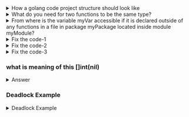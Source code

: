 <details>
<summary>How a golang code project structure should look like</summary>

## How a golang code project structure should look like

In Go, the recommended location for your Go source code is within the Go workspace. The Go workspace typically has the following directory structure:

```lua
GOPATH/
|-- bin/
|-- pkg/
|-- src/
    |-- github.com/
        |-- yourusername/
            |-- yourproject/
                |-- main.go
```
Here:

- GOPATH is an environment variable that points to the root of your workspace.
- bin/ contains the executable binaries.
- pkg/ contains package objects.
- src/ contains your source code.

Each project you work on should have its own folder under src/. In the example above, yourusername represents your GitHub username, and yourproject is the name of your Go project.

However, starting from Go 1.11, you have the option to work outside the traditional workspace by using Go modules. With Go modules, you can place your code in any directory, and Go will manage dependencies for you.

Here is an example of a project structure using Go modules:

```lua
myproject/
|-- go.mod
|-- go.sum
|-- main.go
|-- greetings/
    |-- greetings.go
```

In this structure:

- go.mod and go.sum are files created and managed by Go modules.
- main.go is your main program.
- greetings/ is a package that you might create.

To create a Go module, you can run the following command inside your project directory:

```bash
go mod init myproject
```

This will initialize a Go module for your project.

Remember, Go is flexible, and you have the freedom to organize your code the way that makes sense for your project. The Go module approach provides more flexibility in terms of project organization and dependency management.

### How can you tell Go to import a package from a different location?

In Go, you can use the import statement to import packages from different locations. By default, Go imports packages from the Go module specified in the go.mod file or from the standard library. However, you can specify a different import path for a package if it is hosted in a different location (e.g., a different repository or a custom server).

To import a package from a different location, you need to provide the full import path in your source code. The import path is a unique identifier for a package that includes the module name and the path within the module where the package is located.

Here's the general syntax:

```go
import "module/path/package"
``
Here's an example:

```go
// Importing a package from a different location
import "github.com/example/mylibrary/mypackage"
```
In this example, github.com/example/mylibrary is the module path, and mypackage is the path within the module where the package is located.

If the package is not part of a Go module, you can use the full URL of the repository:

```go
// Importing a package from a GitHub repository
import "github.com/example/mylibrary/mypackage"
```
</details>


<details>
    <summary>What do you need for two functions to be the same type?</summary>
    
In Go, for two functions to be considered the same type, they must have the same parameter types, the same return types, and the same names for corresponding parameters (if named parameters are used). The function signatures, which include the parameter and return types, need to match exactly.

Here's an example:
```golang
package main

import "fmt"

// Function1 has the same type as Function2
func Function1(a int, b string) {
    fmt.Println("Function1:", a, b)
}

func Function2(x int, y string) {
    fmt.Println("Function2:", x, y)
}

func main() {
    // Both function variables have the same type
    var f1 func(int, string) = Function1
    var f2 func(int, string) = Function2

    f1(42, "hello")
    f2(42, "world")
}
```
</details>

<details>
    <summary>From where is the variable myVar accessible if it is declared outside of any functions in a file in package myPackage located inside module myModule?</summary>
    
In Go, when a variable is declared outside of any functions within a file in a package, it becomes a package-level variable. The accessibility of a package-level variable depends on its identifier's casing (uppercase or lowercase).

## Here are the rules:

### Uppercase (exported) identifier:

If the variable name starts with an uppercase letter (e.g., MyVar), it is considered an exported identifier and is accessible from outside the package.
```go
// mypackage/mypackage.go
package mypackage

var MyVar int = 42
```

```go
// main.go
package main

import "mypackage"

func main() {
    value := mypackage.MyVar
    // You can access MyVar from outside the package because it is uppercase
    println(value)
}
```

### Lowercase identifier:

If the variable name starts with a lowercase letter (e.g., myVar), it is considered unexported and is only accessible within the same package.

```go
// mypackage/mypackage.go
package mypackage

var myVar int = 42
```

```go
// main.go
package main

import "mypackage"

func main() {
    // This would result in a compilation error
    value := mypackage.myVar
    println(value)
}
```
So, the accessibility of MyVar or myVar depends on whether the first letter of the identifier is uppercase (exported) or lowercase (unexported) and whether it is being accessed from within or outside the package.
</details>


<details>
    <summary> Fix the code-1 </summary>
    
```go
type Point struct {
  x int
  y int
}
 
func main() {
  data := []byte(`{"x":1, "y": 2}`)
  var p Point
  if err := json.Unmarshal(data, &p); err != nil {
    fmt.Println("error: ", err)
  } else {
    fmt.Println(p)
  }
}

This code printed {0, 0}. How can you fix it?
```

The issue with the provided code is related to the visibility of the fields in the Point struct. In Go, fields with a lowercase initial letter (e.g., x and y) are unexported and not accessible outside the package where the struct is defined.

```go
package main

import (
	"encoding/json"
	"fmt"
)

type Point struct {
	X int `json:"x"`
	Y int `json:"y"`
}

func main() {
	data := []byte(`{"x":1, "y": 2}`)
	var p Point

	if err := json.Unmarshal(data, &p); err != nil {
		fmt.Println("error:", err)
	} else {
		fmt.Println(p)
	}
}
```
    
</details>

<details>
	<summary>Fix the code-2</summary>
	What will be printed in this code?

```go
var stocks map[string]float64 // stock -> price
price := stocks["MSFT"]
fmt.Printf("%f\n", price)
```
       
The provided code will result in a runtime panic. This is because the stocks map is declared but not initialized before attempting to access the value associated with the key "MSFT".

In Go, a map is a reference type, and it must be initialized before use. The zero value of a map is nil, and attempting to access a key in a nil map results in a runtime panic.

To fix this issue, you need to initialize the stocks map before attempting to access its values. Here's an example:

```go
package main

import "fmt"

func main() {
    var stocks map[string]float64 // stock -> price

    // Initialize the map before using it
    stocks = make(map[string]float64)

    // Accessing the value for the key "MSFT"
    price := stocks["MSFT"]
    fmt.Printf("%f\n", price)
}
```
</details>

<details>
	<summary>Fix the code-3</summary>

Given the definition of worker below, what is the right syntax to start a goroutine that will call worker and send the result to a channel named ch?

func worker(m Message) Result

```go
package main

import "fmt"

type Message struct {
	Text string
}

type Result struct {
	ResultText string
}

func worker(m Message) Result {
	// Some processing...
	return Result{ResultText: "Processed: " + m.Text}
}

func main() {
	// Create a channel
	ch := make(chan Result)

	// Create a Message
	message := Message{Text: "Hello, World!"}

	// Start a goroutine to call worker and send the result to the channel
	go func() {
		result := worker(message)
		ch <- result
		close(ch) // Close the channel when done sending
	}()

	// Retrieve the result from the channel
	result := <-ch
	fmt.Println(result.ResultText)
}
```
</details>

### what is meaning of this []int(nil) 
<details>
	<Summary>Answer</Summary>
nil is the zero value for reference types in Go (pointers, slices, maps, channels, and interfaces).
[]int(nil) explicitly converts nil to a slice of type []int. This ensures that the type of the slice is clear, even though the slice itself is nil.

## Why Use []int(nil)?

- To initialize a nil slice explicitly.
- To reset a slice to its nil value.
- To create a slice with a specific type without allocating memory.

## Usage Examples:
### 1. Resetting a Slice:

```go
var slice []int = []int{1, 2, 3}
fmt.Println(slice) // Output: [1 2 3]

// Reset the slice to nil
slice = []int(nil)
fmt.Println(slice) // Output: []
fmt.Println(slice == nil) // Output: true
```
Here, []int(nil) explicitly sets slice to a nil slice of type []int.

### 2. Deep Copy of a Slice:
The expression append([]int(nil), originalSlice...) is a common idiom for creating a deep copy of a slice:

[]int(nil) creates a new empty slice of type []int without any underlying array.
append([]int(nil), originalSlice...) copies all elements of originalSlice into a new slice.
Example:

```go
original := []int{1, 2, 3}

// Create a deep copy
copy := append([]int(nil), original...)
copy[0] = 99

fmt.Println("Original:", original) // Output: Original: [1 2 3]
fmt.Println("Copy:", copy)         // Output: Copy: [99 2 3]
```
Here, modifying copy does not affect original because append creates a new underlying array for the new slice.

![image](https://github.com/user-attachments/assets/e3606c8a-662a-4dc1-bf3b-1f264b81d3e9)

</details>

### Deadlock Example
<details>
	<summary>Deadlock Example</summary>
	```go
	package main

import (
	"fmt"
	"sync"
)

func main() {
	tasks := make(chan int)
	var wg sync.WaitGroup

	// Start a consumer
	wg.Add(1)
	go func() {
		defer wg.Done()
		for task := range tasks {
			fmt.Println("Processing task:", task)
		}
		fmt.Println("Consumer done")
	}()

	// Producer sends tasks
	tasks <- 1
	tasks <- 2
	// Producer waits for the consumer to finish
	wg.Wait() // Deadlock! Channel is not closed, consumer waits forever.
	close(tasks)
}
```
This is classic chicken egg problem , where producer waits for consumer to finish their consumption.
While consumers are waiting on tasks to consume more, since channel is not closed.
</details>


